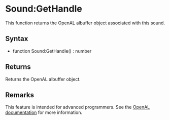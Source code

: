 # Sound:GetHandle

This function returns the OpenAL albuffer object associated with this sound.

## Syntax

- function Sound:GetHandle() : number

## Returns

Returns the OpenAL albuffer object.

## Remarks

This feature is intended for advanced programmers. See the [OpenAL documentation](https://openal.org/documentation/) for more information.
